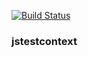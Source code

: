 [![Build Status](https://dev.azure.com/karanjitsingh/jstestcontext/_apis/build/status/CI?branchName=master)](https://dev.azure.com/karanjitsingh/jstestcontext/_build/latest?definitionId=14&branchName=master)

### jstestcontext
